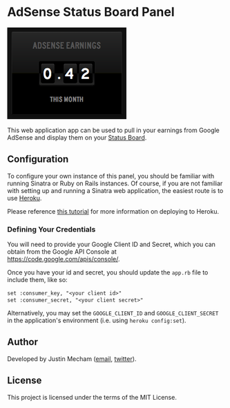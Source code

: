 # AdSense Status Board Panel

![Screenshot](screenshot.png)

This web application app can be used to pull in your earnings from
Google AdSense and display them on your [Status Board](http://panic.com/statusboard).

## Configuration

To configure your own instance of this panel, you should be familiar with
running Sinatra or Ruby on Rails instances. Of course, if you are not familiar
with setting up and running a Sinatra web application, the easiest route is to
use [Heroku](https://heroku.com).

Please reference [this tutorial](https://devcenter.heroku.com/articles/git)
for more information on deploying to Heroku.

### Defining Your Credentials

You will need to provide your Google Client ID and Secret, which you can
obtain from the Google API Console at https://code.google.com/apis/console/.

Once you have your id and secret, you should update the `app.rb` file to
include them, like so:

    set :consumer_key, "<your client id>"
    set :consumer_secret, "<your client secret>"

Alternatively, you may set the `GOOGLE_CLIENT_ID` and `GOOGLE_CLIENT_SECRET`
in the application's environment (i.e. using `heroku config:set`).

## Author

Developed by Justin Mecham ([email](mailto:justin@mecham.me),
[twitter](http://twitter.com/jsmecham)).

## License

This project is licensed under the terms of the MIT License.
